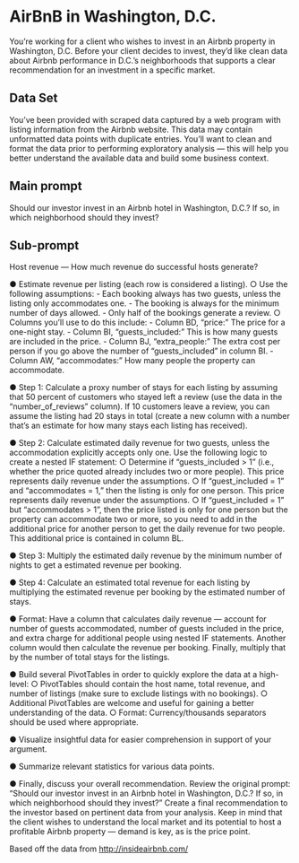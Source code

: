 # AirBnB in Washington, D.C.
You’re working for a client who wishes to invest in an Airbnb property in Washington, D.C.
Before your client decides to invest, they’d like clean data about Airbnb performance in D.C.’s
neighborhoods that supports a clear recommendation for an investment in a specific market.

## Data Set
You’ve been provided with scraped data captured by a web program with listing information
from the Airbnb website. This data may contain unformatted data points with duplicate entries.
You’ll want to clean and format the data prior to performing exploratory analysis — this will
help you better understand the available data and build some business context.

## Main prompt
Should our investor invest in an Airbnb hotel in Washington, D.C.? If so, in which neighborhood should they invest?

## Sub-prompt
Host revenue — How much revenue do successful hosts generate?

● Estimate revenue per listing (each row is considered a listing).
    ○ Use the following assumptions:
        - Each booking always has two guests, unless the listing only
accommodates one.
        - The booking is always for the minimum number of days allowed.
        - Only half of the bookings generate a review.
    ○ Columns you’ll use to do this include:
        - Column BD, “price:” The price for a one-night stay.
        - Column BI, “guests_included:” This is how many guests are included in
the price.
        - Column BJ, “extra_people:” The extra cost per person if you go above the
number of “guests_included” in column BI.
        - Column AW, “accommodates:” How many people the property can
accommodate.

● Step 1: Calculate a proxy number of stays for each listing by assuming that 50
percent of customers who stayed left a review (use the data in the
“number_of_reviews” column). If 10 customers leave a review, you can assume
the listing had 20 stays in total (create a new column with a number that’s an
estimate for how many stays each listing has received).

● Step 2: Calculate estimated daily revenue for two guests, unless the
accommodation explicitly accepts only one. Use the following logic to create a
nested IF statement:
    ○ Determine if “guests_included &gt; 1” (i.e., whether the price quoted already
includes two or more people). This price represents daily revenue under
the assumptions.
    ○ If “guest_included = 1” and “accommodates = 1,” then the listing is only
for one person. This price represents daily revenue under the
assumptions.
    ○ If “guest_included = 1” but “accommodates &gt; 1”, then the price listed is
only for one person but the property can accommodate two or more, so
you need to add in the additional price for another person to get the daily
revenue for two people. This additional price is contained in column BL.

● Step 3: Multiply the estimated daily revenue by the minimum number of nights
to get a estimated revenue per booking.

● Step 4: Calculate an estimated total revenue for each listing by multiplying the
estimated revenue per booking by the estimated number of stays.

● Format: Have a column that calculates daily revenue — account for number of
guests accommodated, number of guests included in the price, and extra charge
for additional people using nested IF statements. Another column would then
calculate the revenue per booking. Finally, multiply that by the number of total
stays for the listings.

● Build several PivotTables in order to quickly explore the data at a high-level:
    ○ PivotTables should contain the host name, total revenue, and number of listings
(make sure to exclude listings with no bookings).
    ○ Additional PivotTables are welcome and useful for gaining a better
understanding of the data.
    ○ Format: Currency/thousands separators should be used where appropriate.
    
● Visualize insightful data for easier comprehension in support of your argument.

● Summarize relevant statistics for various data points.
    
● Finally, discuss your overall recommendation. Review the original prompt: “Should our investor invest in an Airbnb hotel in Washington, D.C.? If so, in which neighborhood should they invest?”
Create a final recommendation to the investor based on pertinent data from your analysis.
Keep in mind that the client wishes to understand the local market and its potential to host a profitable Airbnb property — demand is key, as is the price point.

Based off the data from http://insideairbnb.com/
